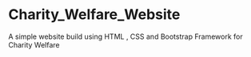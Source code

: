 # Charity_Welfare_Website
A simple website build using HTML , CSS and Bootstrap Framework for Charity Welfare 
